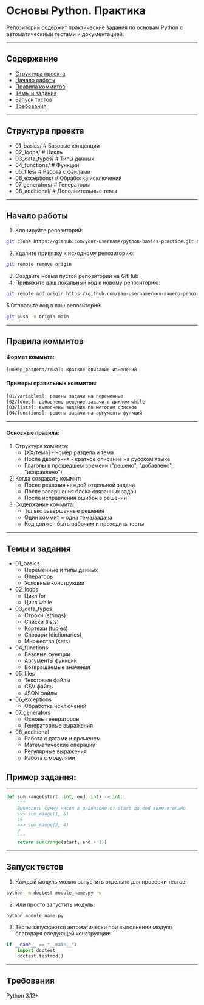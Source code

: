 # Основы Python. Практика

Репозиторий содержит практические задания по основам Python с автоматическими тестами и документацией.
___
## Содержание
- [Структура проекта](#структура-проекта)
- [Начало работы](#начало-работы)
- [Правила коммитов](#правила-коммитов)
- [Темы и задания](#темы-и-задания)
- [Запуск тестов](#запуск-тестов)
- [Требования](#требования)
___
## Структура проекта
- 01_basics/ # Базовые концепции
- 02_loops/ # Циклы
- 03_data_types/ # Типы данных
- 04_functions/ # Функции
- 05_files/ # Работа с файлами
- 06_exceptions/ # Обработка исключений
- 07_generators/ # Генераторы
- 08_additional/ # Дополнительные темы
___
## Начало работы

1. Клонируйте репозиторий:
```bash
git clone https://github.com/your-username/python-basics-practice.git && cd $_
```
2. Удалите привязку к исходному репозиторию:
```bash 
git remote remove origin
```
3. Создайте новый пустой репозиторий на GitHub
4. Привяжите ваш локальный код к новому репозиторию:
```bash
git remote add origin https://github.com/ваш-username/имя-вашего-репозитория.git
```
5.Отправьте код в ваш репозиторий:
```bash
git push -u origin main
```
___
## Правила коммитов
#### Формат коммита:

`[номер_раздела/тема]: краткое описание изменений`
#### Примеры правильных коммитов:
```bash
[01/variables]: решены задачи на переменные
[02/loops]: добавлено решение задачи с циклом while
[03/lists]: выполнены задания по методам списков
[04/functions]: решены задачи на аргументы функций
```
___
#### Основные правила:
1. Структура коммита:
   - [XX/тема] - номер раздела и тема
   - После двоеточия - краткое описание на русском языке
   - Глаголы в прошедшем времени ("решено", "добавлено", "исправлено")
2. Когда создавать коммит:
   - После решения каждой отдельной задачи
   - После завершения блока связанных задач
   - После исправления ошибок в решении
3. Содержание коммита:
   - Только завершенные решения
   - Один коммит = одна тема/задача
   - Код должен быть рабочим и проходить тесты
___
## Темы и задания
- 01_basics
  - Переменные и типы данных
  - Операторы
  - Условные конструкции
- 02_loops
  - Цикл for
  - Цикл while
- 03_data_types
  - Строки (strings)
  - Списки (lists)
  - Кортежи (tuples)
  - Словари (dictionaries)
  - Множества (sets)
- 04_functions
  - Базовые функции
  - Аргументы функций
  - Возвращаемые значения
- 05_files
  - Текстовые файлы
  - CSV файлы
  - JSON файлы
- 06_exceptions
  - Обработка исключений
- 07_generators
  - Основы генераторов
  - Генераторные выражения
- 08_additional
  - Работа с датами и временем
  - Математические операции
  - Регулярные выражения
  - Работа с модулями

## Пример задания:
___
```python
def sum_range(start: int, end: int) -> int:
    """
    Вычислить сумму чисел в диапазоне от start до end включительно
    >>> sum_range(1, 5)
    15
    >>> sum_range(2, 4)
    9
    """
    return sum(range(start, end + 1))
```
___
## Запуск тестов
1. Каждый модуль можно запустить отдельно для проверки тестов:
```bash
python -m doctest module_name.py -v
```
2. Или просто запустить модуль:
```bash
python module_name.py
```
3. Тесты запускаются автоматически при выполнении модуля благодаря следующей конструкции:

```python
if __name__ == "__main__":
    import doctest
    doctest.testmod()
```
___
## Требования
Python 3.12+